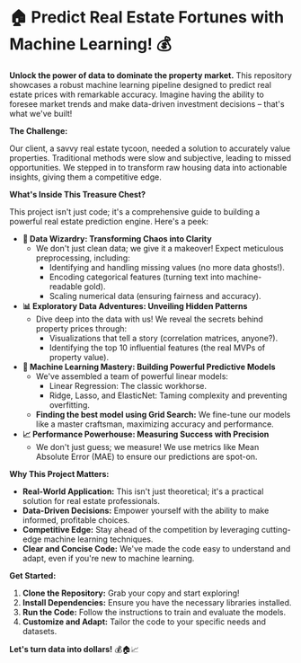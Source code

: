 
# 🏠 Predict Real Estate Fortunes with Machine Learning! 💰

**Unlock the power of data to dominate the property market.** This repository showcases a robust machine learning pipeline designed to predict real estate prices with remarkable accuracy. Imagine having the ability to foresee market trends and make data-driven investment decisions – that's what we've built!

**The Challenge:**

Our client, a savvy real estate tycoon, needed a solution to accurately value properties. Traditional methods were slow and subjective, leading to missed opportunities. We stepped in to transform raw housing data into actionable insights, giving them a competitive edge.

**What's Inside This Treasure Chest?**

This project isn't just code; it's a comprehensive guide to building a powerful real estate prediction engine. Here's a peek:

* **🧹 Data Wizardry: Transforming Chaos into Clarity**
    * We don't just clean data; we give it a makeover! Expect meticulous preprocessing, including:
        * Identifying and handling missing values (no more data ghosts!).
        * Encoding categorical features (turning text into machine-readable gold).
        * Scaling numerical data (ensuring fairness and accuracy).
* **📊 Exploratory Data Adventures: Unveiling Hidden Patterns**
    * Dive deep into the data with us! We reveal the secrets behind property prices through:
        * Visualizations that tell a story (correlation matrices, anyone?).
        * Identifying the top 10 influential features (the real MVPs of property value).
* **🤖 Machine Learning Mastery: Building Powerful Predictive Models**
    * We've assembled a team of powerful linear models:
        * Linear Regression: The classic workhorse.
        * Ridge, Lasso, and ElasticNet: Taming complexity and preventing overfitting.
    * **Finding the best model using Grid Search:** We fine-tune our models like a master craftsman, maximizing accuracy and performance.
* **📈 Performance Powerhouse: Measuring Success with Precision**
    * We don't just guess; we measure! We use metrics like Mean Absolute Error (MAE) to ensure our predictions are spot-on.

**Why This Project Matters:**

* **Real-World Application:** This isn't just theoretical; it's a practical solution for real estate professionals.
* **Data-Driven Decisions:** Empower yourself with the ability to make informed, profitable choices.
* **Competitive Edge:** Stay ahead of the competition by leveraging cutting-edge machine learning techniques.
* **Clear and Concise Code:** We've made the code easy to understand and adapt, even if you're new to machine learning.

**Get Started:**

1.  **Clone the Repository:** Grab your copy and start exploring!
2.  **Install Dependencies:** Ensure you have the necessary libraries installed.
3.  **Run the Code:** Follow the instructions to train and evaluate the models.
4.  **Customize and Adapt:** Tailor the code to your specific needs and datasets.

**Let's turn data into dollars!** 💰🏠📈
